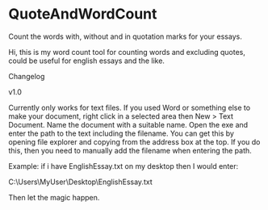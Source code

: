 # QuoteAndWordCount
Count the words with, without and in quotation marks for your essays.

Hi, this is my word count tool for counting words and excluding quotes, could be useful for english essays and the like.

Changelog

v1.0

Currently only works for text files. 
If you used Word or something else to make your document, right click in a selected area then New > Text Document.
Name the document with a suitable name.
Open the exe and enter the path to the text including the filename. You can get this by opening file explorer and 
copying from the address box at the top. If you do this, then you need to manually add the filename when entering the path.

Example: if i have EnglishEssay.txt on my desktop then I would enter:

C:\Users\MyUser\Desktop\EnglishEssay.txt

Then let the magic happen.

